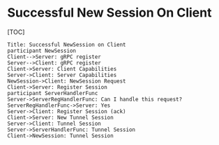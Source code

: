 # Successful New Session On Client

[TOC]

<!--*
# Document freshness: For more information, see go/fresh-source.
freshness: { owner: 'jprotzman' reviewed: '2019-03-08' }
*-->

```sequence-diagram
Title: Successful NewSession on Client
participant NewSession
Client-->Server: gRPC register
Server-->Client: gRPC register
Client->Server: Client Capabilities
Server->Client: Server Capabilities
NewSession->Client: NewSession Request
Client->Server: Register Session
participant ServerHandlerFunc
Server->ServerRegHandlerFunc: Can I handle this request?
ServerRegHandlerFunc->Server: Yes
Server->Client: Register Session (ack)
Client->Server: New Tunnel Session
Server->Client: Tunnel Session
Server->ServerHandlerFunc: Tunnel Session
Client->NewSession: Tunnel Session
```
